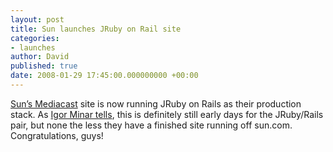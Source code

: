 ```yaml
---
layout: post
title: Sun launches JRuby on Rail site
categories:
- launches
author: David
published: true
date: 2008-01-29 17:45:00.000000000 +00:00
---
```

<p><a href="http://mediacast.sun.com/">Sun&#8217;s Mediacast</a> site is now running JRuby on Rails as their production stack. As <a href="http://blog.igorminar.com/2008/01/jruby-on-rails-rewrite-of.html">Igor Minar tells</a>, this is definitely still early days for the JRuby/Rails pair, but none the less they have a finished site running off sun.com. Congratulations, guys!</p>